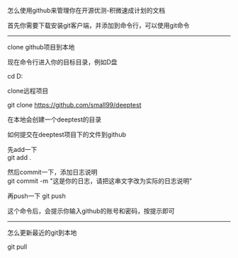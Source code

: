 怎么使用github来管理你在开源优测-积微速成计划的文档

首先你需要下载安装git客户端，并添加到命令行，可以使用git命令

---

clone github项目到本地

现在命令行进入你的目标目录，例如D盘

cd D:

clone远程项目

git clone https://github.com/small99/deeptest

在本地会创建一个deeptest的目录

如何提交在deeptest项目下的文件到github

先add一下   
git add .

然后commit一下，添加日志说明   
git commit -m "这是你的日志，请把这串文字改为实际的日志说明"

再push一下
git push

这个命令后，会提示你输入github的账号和密码，按提示即可

---

怎么更新最近的git到本地

git pull
